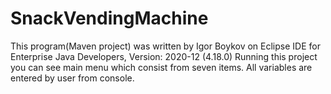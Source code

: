 # SnackVendingMachine
This program(Maven project) was written by Igor Boykov on Eclipse IDE for Enterprise Java Developers,
Version: 2020-12 (4.18.0)
Running this project you can see main menu which consist from seven items. 
All variables are entered by user from console.
